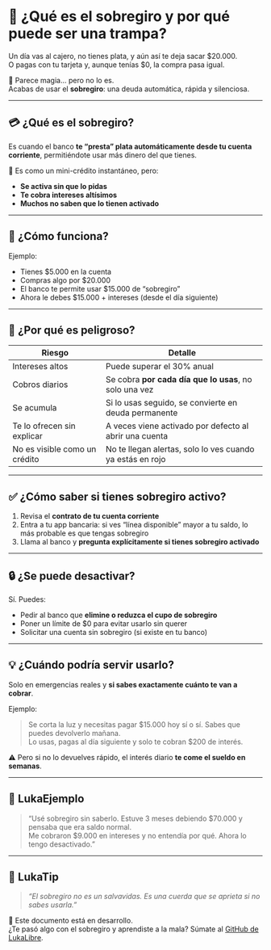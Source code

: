 # 🧨 ¿Qué es el sobregiro y por qué puede ser una trampa?

Un día vas al cajero, no tienes plata, y aún así te deja sacar $20.000.  
O pagas con tu tarjeta y, aunque tenías $0, la compra pasa igual.

🎉 Parece magia… pero no lo es.  
Acabas de usar el **sobregiro**: una deuda automática, rápida y silenciosa.

---

## 💳 ¿Qué es el sobregiro?

Es cuando el banco **te “presta” plata automáticamente desde tu cuenta corriente**, permitiéndote usar más dinero del que tienes.

🧠 Es como un mini-crédito instantáneo, pero:

- **Se activa sin que lo pidas**
- **Te cobra intereses altísimos**
- **Muchos no saben que lo tienen activado**

---

## 🧾 ¿Cómo funciona?

Ejemplo:

- Tienes $5.000 en la cuenta
- Compras algo por $20.000
- El banco te permite usar $15.000 de “sobregiro”
- Ahora le debes $15.000 + intereses (desde el día siguiente)

---

## 🚨 ¿Por qué es peligroso?

| Riesgo                            | Detalle                                                       |
|----------------------------------|---------------------------------------------------------------|
| Intereses altos                  | Puede superar el 30% anual                                    |
| Cobros diarios                   | Se cobra **por cada día que lo usas**, no solo una vez        |
| Se acumula                       | Si lo usas seguido, se convierte en deuda permanente          |
| Te lo ofrecen sin explicar       | A veces viene activado por defecto al abrir una cuenta        |
| No es visible como un crédito    | No te llegan alertas, solo lo ves cuando ya estás en rojo     |

---

## ✅ ¿Cómo saber si tienes sobregiro activo?

1. Revisa el **contrato de tu cuenta corriente**
2. Entra a tu app bancaria: si ves “línea disponible” mayor a tu saldo, lo más probable es que tengas sobregiro
3. Llama al banco y **pregunta explícitamente si tienes sobregiro activado**

---

## 🔒 ¿Se puede desactivar?

Sí. Puedes:

- Pedir al banco que **elimine o reduzca el cupo de sobregiro**
- Poner un límite de $0 para evitar usarlo sin querer
- Solicitar una cuenta sin sobregiro (si existe en tu banco)

---

## 💡 ¿Cuándo podría servir usarlo?

Solo en emergencias reales y **si sabes exactamente cuánto te van a cobrar**.

Ejemplo:
> Se corta la luz y necesitas pagar $15.000 hoy sí o sí. Sabes que puedes devolverlo mañana.  
> Lo usas, pagas al día siguiente y solo te cobran $200 de interés.

⚠️ Pero si no lo devuelves rápido, el interés diario **te come el sueldo en semanas**.

---

## 💬 LukaEjemplo

> “Usé sobregiro sin saberlo. Estuve 3 meses debiendo $70.000 y pensaba que era saldo normal.  
> Me cobraron $9.000 en intereses y no entendía por qué. Ahora lo tengo desactivado.”

---

## 🧠 LukaTip

> *“El sobregiro no es un salvavidas. Es una cuerda que se aprieta si no sabes usarla.”*

📌 Este documento está en desarrollo.  
¿Te pasó algo con el sobregiro y aprendiste a la mala? Súmate al [GitHub de LukaLibre](https://github.com/tuusuario/lukalibre).
